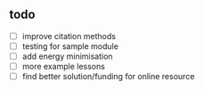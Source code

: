 ## todo

- [ ] improve citation methods
- [ ] testing for sample module
- [ ] add energy minimisation
- [ ] more example lessons
- [ ] find better solution/funding for online resource
